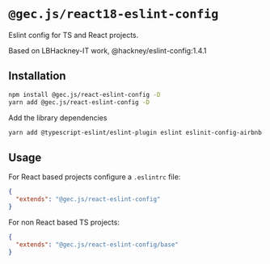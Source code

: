 # `@gec.js/react18-eslint-config`

Eslint config for TS and React projects.

Based on LBHackney-IT work, @hackney/eslint-config:1.4.1

## Installation

```bash
npm install @gec.js/react-eslint-config -D
yarn add @gec.js/react-eslint-config -D
```

Add the library dependencies

```bash
yarn add @typescript-eslint/eslint-plugin eslint eslinit-config-airbnb eslint-config-airbnb-typescript eslint-config-prettier eslint-config-react eslint-plugin-import eslint-plugin-jest eslint-plugin-jsx-a11y eslint-plugin-prettier eslint-plugin-react eslint-plugin-react-hooks eslint-plugin-testing-library prettier -D
```

## Usage

For React based projects configure a `.eslintrc` file:

```json
{
  "extends": "@gec.js/react-eslint-config"
}
```

For non React based TS projects:

```json
{
  "extends": "@gec.js/react-eslint-config/base"
}
```
